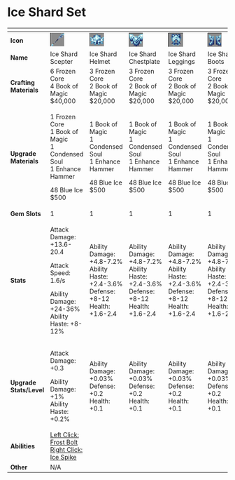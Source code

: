 # Ice Shard Set



<table data-header-hidden><thead><tr><th width="150"></th><th width="273"></th><th width="279"></th><th width="285"></th><th width="309"></th><th width="293"></th></tr></thead><tbody><tr><td><strong>Icon</strong></td><td><img src="../../../../.gitbook/assets/image (71).png" alt="" data-size="original"></td><td><img src="../../../../.gitbook/assets/image (72).png" alt="" data-size="original"></td><td><img src="../../../../.gitbook/assets/image (73).png" alt="" data-size="original"></td><td><img src="../../../../.gitbook/assets/image (74).png" alt="" data-size="original"></td><td><img src="../../../../.gitbook/assets/image (75).png" alt="" data-size="original"></td></tr><tr><td><strong>Name</strong></td><td>Ice Shard Scepter</td><td>Ice Shard Helmet</td><td>Ice Shard Chestplate</td><td>Ice Shard Leggings</td><td>Ice Shard Boots</td></tr><tr><td><strong>Crafting Materials</strong></td><td>6 Frozen Core<br>4 Book of Magic<br>$40,000</td><td>3 Frozen Core<br>2 Book of Magic<br>$20,000</td><td>3 Frozen Core<br>2 Book of Magic<br>$20,000</td><td>3 Frozen Core<br>2 Book of Magic<br>$20,000</td><td>3 Frozen Core<br>2 Book of Magic<br>$20,000</td></tr><tr><td><strong>Upgrade Materials</strong></td><td><p>1 Frozen Core<br>1 Book of Magic<br>1 Condensed Soul<br>1 Enhance Hammer</p><p>48 Blue Ice<br>$500</p></td><td><p>1 Book of Magic<br>1 Condensed Soul<br>1 Enhance Hammer</p><p>48 Blue Ice<br>$500</p></td><td><p>1 Book of Magic<br>1 Condensed Soul<br>1 Enhance Hammer</p><p>48 Blue Ice<br>$500</p></td><td><p>1 Book of Magic<br>1 Condensed Soul<br>1 Enhance Hammer</p><p>48 Blue Ice<br>$500</p></td><td><p>1 Book of Magic<br>1 Condensed Soul<br>1 Enhance Hammer</p><p>48 Blue Ice<br>$500</p></td></tr><tr><td><strong>Gem Slots</strong></td><td>1</td><td>1</td><td>1</td><td>1</td><td>1</td></tr><tr><td><strong>Stats</strong></td><td><p>Attack Damage: +13.6-20.4</p><p>Attack Speed: 1.6/s</p><p>Ability Damage: +24-36%<br>Ability Haste: +8-12%</p></td><td>Ability Damage: +4.8-7.2%<br>Ability Haste: +2.4-3.6%<br>Defense: +8-12<br>Health: +1.6-2.4</td><td>Ability Damage: +4.8-7.2%<br>Ability Haste: +2.4-3.6%<br>Defense: +8-12<br>Health: +1.6-2.4</td><td>Ability Damage: +4.8-7.2%<br>Ability Haste: +2.4-3.6%<br>Defense: +8-12<br>Health: +1.6-2.4</td><td>Ability Damage: +4.8-7.2%<br>Ability Haste: +2.4-3.6%<br>Defense: +8-12<br>Health: +1.6-2.4</td></tr><tr><td><strong>Upgrade Stats/Level</strong></td><td><p>Attack Damage: +0.3</p><p>Ability Damage: +1%<br>Ability Haste: +0.2%</p></td><td>Ability Damage: +0.03%<br>Defense: +0.2<br>Health: +0.1</td><td>Ability Damage: +0.03%<br>Defense: +0.2<br>Health: +0.1</td><td>Ability Damage: +0.03%<br>Defense: +0.2<br>Health: +0.1</td><td>Ability Damage: +0.03%<br>Defense: +0.2<br>Health: +0.1</td></tr><tr><td><strong>Abilities</strong></td><td><a href="../../abilities/glacia.md">Left Click: Frost Bolt<br>Right Click: Ice Spike</a></td><td></td><td></td><td></td><td></td></tr><tr><td><strong>Other</strong></td><td>N/A</td><td></td><td></td><td></td><td></td></tr></tbody></table>

